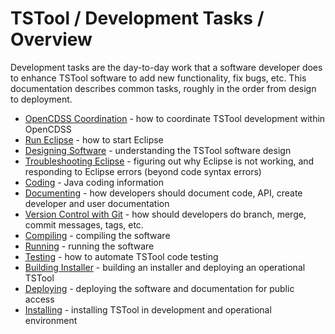 # TSTool / Development Tasks / Overview #

Development tasks are the day-to-day work that a software developer does to enhance TSTool software
to add new functionality, fix bugs, etc.
This documentation describes common tasks, roughly in the order from design to deployment.

*   [OpenCDSS Coordination](opencdss-coord/opencdss-coord.md) - how to coordinate TSTool development within OpenCDSS
*   [Run Eclipse](run-eclipse/run-eclipse.md) - how to start Eclipse
*   [Designing Software](designing-software/designing-software.md) - understanding the TSTool software design
*   [Troubleshooting Eclipse](troubleshooting-eclipse/troubleshooting-eclipse.md) - figuring out why Eclipse is not working, and responding to Eclipse errors (beyond code syntax errors)
*   [Coding](coding/coding.md) - Java coding information
*   [Documenting](documenting/documenting.md) - how developers should document code, API, create developer and user documentation
*   [Version Control with Git](version-control/version-control.md) - how should developers do branch, merge, commit messages, tags, etc.
*   [Compiling](compiling/compiling.md) - compiling the software
*   [Running](running/running.md) - running the software
*   [Testing](testing/testing.md) - how to automate TSTool code testing
*   [Building Installer](building-installer/building-installer.md) - building an installer and deploying an operational TSTool
*   [Deploying](deploying/deploying.md) - deploying the software and documentation for public access
*   [Installing](installing/installing.md) - installing TSTool in development and operational environment

